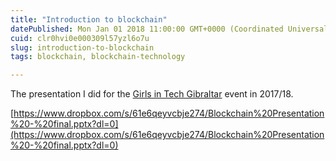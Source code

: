 ```yaml
---
title: "Introduction to blockchain"
datePublished: Mon Jan 01 2018 11:00:00 GMT+0000 (Coordinated Universal Time)
cuid: clr0hvi0e000309l57yzl6o7u
slug: introduction-to-blockchain
tags: blockchain, blockchain-technology

---
```


The presentation I did for the [Girls in Tech Gibraltar](https://girlsintech.org) event in 2017/18.

[https://www.dropbox.com/s/61e6qeyvcbje274/Blockchain%20Presentation%20-%20final.pptx?dl=0](https://www.dropbox.com/s/61e6qeyvcbje274/Blockchain%20Presentation%20-%20final.pptx?dl=0)